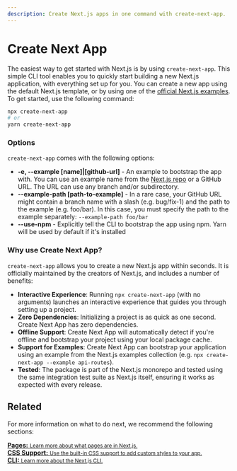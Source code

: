 ```yaml
---
description: Create Next.js apps in one command with create-next-app.
---
```


# Create Next App

The easiest way to get started with Next.js is by using `create-next-app`. This simple CLI tool enables you to quickly start building a new Next.js application, with everything set up for you. You can create a new app using the default Next.js template, or by using one of the [official Next.js examples](https://github.com/vercel/next.js/tree/canary/examples). To get started, use the following command:

```bash
npx create-next-app
# or
yarn create-next-app
```

### Options

`create-next-app` comes with the following options:

- **-e, --example [name]|[github-url]** - An example to bootstrap the app with. You can use an example name from the [Next.js repo](https://github.com/vercel/next.js/tree/master/examples) or a GitHub URL. The URL can use any branch and/or subdirectory.
- **--example-path [path-to-example]** - In a rare case, your GitHub URL might contain a branch name with a slash (e.g. bug/fix-1) and the path to the example (e.g. foo/bar). In this case, you must specify the path to the example separately: `--example-path foo/bar`
- **--use-npm** - Explicitly tell the CLI to bootstrap the app using npm. Yarn will be used by default if it's installed

### Why use Create Next App?

`create-next-app` allows you to create a new Next.js app within seconds. It is officially maintained by the creators of Next.js, and includes a number of benefits:

- **Interactive Experience**: Running `npx create-next-app` (with no arguments) launches an interactive experience that guides you through setting up a project.
- **Zero Dependencies**: Initializing a project is as quick as one second. Create Next App has zero dependencies.
- **Offline Support**: Create Next App will automatically detect if you're offline and bootstrap your project using your local package cache.
- **Support for Examples**: Create Next App can bootstrap your application using an example from the Next.js examples collection (e.g. `npx create-next-app --example api-routes`).
- **Tested**: The package is part of the Next.js monorepo and tested using the same integration test suite as Next.js itself, ensuring it works as expected with every release.

## Related

For more information on what to do next, we recommend the following sections:

<div class="card">
  <a href="/docs/basic-features/pages.md">
    <b>Pages:</b>
    <small>Learn more about what pages are in Next.js.</small>
  </a>
</div>

<div class="card">
  <a href="/docs/basic-features/built-in-css-support.md">
    <b>CSS Support:</b>
    <small>Use the built-in CSS support to add custom styles to your app.</small>
  </a>
</div>

<div class="card">
  <a href="/docs/api-reference/cli.md">
    <b>CLI:</b>
    <small>Learn more about the Next.js CLI.</small>
  </a>
</div>
